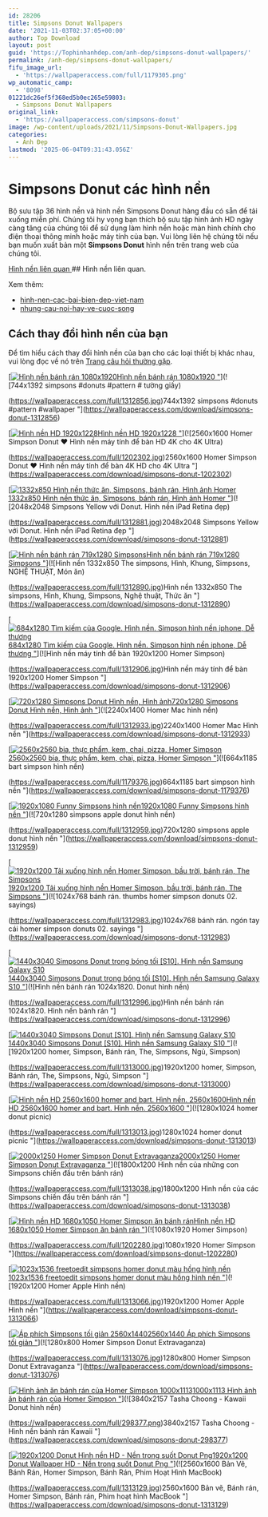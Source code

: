 ```yaml
---
id: 28206
title: Simpsons Donut Wallpapers
date: '2021-11-03T02:37:05+00:00'
author: Top Download
layout: post
guid: 'https://Tophinhanhdep.com/anh-dep/simpsons-donut-wallpapers/'
permalink: /anh-dep/simpsons-donut-wallpapers/
fifu_image_url:
  - 'https://wallpaperaccess.com/full/1179305.png'
wp_automatic_camp:
  - '8098'
01221dc26ef5f368ed5b0ec265e59803:
  - Simpsons Donut Wallpapers
original_link:
  - 'https://wallpaperaccess.com/simpsons-donut'
image: /wp-content/uploads/2021/11/Simpsons-Donut-Wallpapers.jpg
categories:
  - Ảnh Đẹp
lastmod: '2025-06-04T09:31:43.056Z'
---
```

# Simpsons Donut các hình nền

Bộ sưu tập 36 hình nền và hình nền Simpsons Donut hàng đầu có sẵn để tải xuống miễn phí. Chúng tôi hy vọng bạn thích bộ sưu tập hình ảnh HD ngày càng tăng của chúng tôi để sử dụng làm hình nền hoặc màn hình chính cho điện thoại thông minh hoặc máy tính của bạn. Vui lòng liên hệ chúng tôi nếu bạn muốn xuất bản một **Simpsons Donut** hình nền trên trang web của chúng tôi.

[Hình nền liên quan ](#related) ## Hình nền liên quan.

   
 Xem thêm:

   
- [hinh-nen-cac-bai-bien-dep-viet-nam](https://tophinhanhdep.com/anh-dep/hinh-nen-cac-bai-bien-dep-viet-nam/)
- [nhung-cau-noi-hay-ve-cuoc-song](https://tophinhanhdep.com/nhung-cau-noi-hay/nhung-cau-noi-hay-ve-cuoc-song/)

## Cách thay đổi hình nền của bạn

Để tìm hiểu cách thay đổi hình nền của bạn cho các loại thiết bị khác nhau, vui lòng đọc về nó trên [Trang câu hỏi thường gặp](https://tophinhanhdep.com/faq/).

  
[[![Hình nền bánh rán 1080x1920](https://wallpaperaccess.com/full/1179305.png)Hình nền bánh rán 1080x1920 "](https://wallpaperaccess.com/download/simpsons-donut-1179305)](![744x1392 simpsons #donuts #pattern # tường giấy)

(https://wallpaperaccess.com/full/1312856.jpg)744x1392 simpsons #donuts #pattern #wallpaper "](https://wallpaperaccess.com/download/simpsons-donut-1312856)

[[![Hình nền HD 1920x1228](https://wallpaperaccess.com/full/1312866.jpg)Hình nền HD 1920x1228 "](https://wallpaperaccess.com/download/simpsons-donut-1312866)](![2560x1600 Homer Simpson Donut ❤ Hình nền máy tính để bàn HD 4K cho 4K Ultra)

(https://wallpaperaccess.com/full/1202302.jpg)2560x1600 Homer Simpson Donut ❤ Hình nền máy tính để bàn 4K HD cho 4K Ultra "](https://wallpaperaccess.com/download/simpsons-donut-1202302)

[[![1332x850 Hình nền thức ăn, Simpsons, bánh rán, Hình ảnh Homer](https://wallpaperaccess.com/full/1312875.jpg)1332x850 Hình nền thức ăn, Simpsons, bánh rán, Hình ảnh Homer "](https://wallpaperaccess.com/download/simpsons-donut-1312875)](![2048x2048 Simpsons Yellow với Donut.  Hình nền iPad Retina đẹp)

(https://wallpaperaccess.com/full/1312881.jpg)2048x2048 Simpsons Yellow với Donut. Hình nền iPad Retina đẹp "](https://wallpaperaccess.com/download/simpsons-donut-1312881)

[[![Hình nền bánh rán 719x1280 Simpsons](https://wallpaperaccess.com/full/1312882.jpg)Hình nền bánh rán 719x1280 Simpsons "](https://wallpaperaccess.com/download/simpsons-donut-1312882)](![Hình nền 1332x850 The simpsons, Hình, Khung, Simpsons, NGHỆ THUẬT, Món ăn)

(https://wallpaperaccess.com/full/1312890.jpg)Hình nền 1332x850 The simpsons, Hình, Khung, Simpsons, Nghệ thuật, Thức ăn "](https://wallpaperaccess.com/download/simpsons-donut-1312890)

[[![684x1280 Tìm kiếm của Google.  Hình nền.  Simpson hình nền iphone, Dễ thương](https://wallpaperaccess.com/full/1312902.jpg)684x1280 Tìm kiếm của Google. Hình nền. Simpson hình nền iphone, Dễ thương "](https://wallpaperaccess.com/download/simpsons-donut-1312902)](![Hình nền máy tính để bàn 1920x1200 Homer Simpson)

(https://wallpaperaccess.com/full/1312906.jpg)Hình nền máy tính để bàn 1920x1200 Homer Simpson "](https://wallpaperaccess.com/download/simpsons-donut-1312906)

[[![720x1280 Simpsons Donut Hình nền, Hình ảnh](https://wallpaperaccess.com/full/1312910.jpg)720x1280 Simpsons Donut Hình nền, Hình ảnh "](https://wallpaperaccess.com/download/simpsons-donut-1312910)](![2240x1400 Homer Mac hình nền)

(https://wallpaperaccess.com/full/1312933.jpg)2240x1400 Homer Mac Hình nền "](https://wallpaperaccess.com/download/simpsons-donut-1312933)

[[![2560x2560 bia, thực phẩm, kem, chai, pizza, Homer Simpson](https://wallpaperaccess.com/full/1312934.jpg)2560x2560 bia, thực phẩm, kem, chai, pizza, Homer Simpson "](https://wallpaperaccess.com/download/simpsons-donut-1312934)](![664x1185 bart simpson hình nền)

(https://wallpaperaccess.com/full/1179376.jpg)664x1185 bart simpson hình nền "](https://wallpaperaccess.com/download/simpsons-donut-1179376)

[[![1920x1080 Funny Simpsons hình nền](https://wallpaperaccess.com/full/1202348.jpg)1920x1080 Funny Simpsons hình nền "](https://wallpaperaccess.com/download/simpsons-donut-1202348)](![720x1280 simpsons apple donut hình nền)

(https://wallpaperaccess.com/full/1312959.jpg)720x1280 simpsons apple donut hình nền "](https://wallpaperaccess.com/download/simpsons-donut-1312959)

[[![1920x1200 Tải xuống hình nền Homer Simpson, bầu trời, bánh rán, The Simpsons](https://wallpaperaccess.com/full/1312960.jpg)1920x1200 Tải xuống hình nền Homer Simpson, bầu trời, bánh rán, The Simpsons "](https://wallpaperaccess.com/download/simpsons-donut-1312960)](![1024x768 bánh rán.  thumbs homer simpson donuts 02. sayings)

(https://wallpaperaccess.com/full/1312983.jpg)1024x768 bánh rán. ngón tay cái homer simpson donuts 02. sayings "](https://wallpaperaccess.com/download/simpsons-donut-1312983)

[[![1440x3040 Simpsons Donut trong bóng tối [S10].  Hình nền Samsung Galaxy S10](https://wallpaperaccess.com/full/1312984.jpg)1440x3040 Simpsons Donut trong bóng tối \[S10\]. Hình nền Samsung Galaxy S10 "](https://wallpaperaccess.com/download/simpsons-donut-1312984)](![Hình nền bánh rán 1024x1820.  Donut hình nền)

(https://wallpaperaccess.com/full/1312996.jpg)Hình nền bánh rán 1024x1820. Hình nền bánh rán "](https://wallpaperaccess.com/download/simpsons-donut-1312996)

[[![1440x3040 Simpsons Donut [S10].  Hình nền Samsung Galaxy S10](https://wallpaperaccess.com/full/1312963.jpg)1440x3040 Simpsons Donut \[S10\]. Hình nền Samsung Galaxy S10 "](https://wallpaperaccess.com/download/simpsons-donut-1312963)](![1920x1200 homer, Simpson, Bánh rán, The, Simpsons, Ngủ, Simpson)

(https://wallpaperaccess.com/full/1313000.jpg)1920x1200 homer, Simpson, Bánh rán, The, Simpsons, Ngủ, Simpson "](https://wallpaperaccess.com/download/simpsons-donut-1313000)

[[![Hình nền HD 2560x1600 homer and bart.  Hình nền.  2560x1600](https://wallpaperaccess.com/full/1290802.jpg)Hình nền HD 2560x1600 homer and bart. Hình nền. 2560x1600 "](https://wallpaperaccess.com/download/simpsons-donut-1290802)](![1280x1024 homer donut picnic)

(https://wallpaperaccess.com/full/1313013.jpg)1280x1024 homer donut picnic "](https://wallpaperaccess.com/download/simpsons-donut-1313013)

[[![2000x1250 Homer Simpson Donut Extravaganza](https://wallpaperaccess.com/full/1313031.jpg)2000x1250 Homer Simpson Donut Extravaganza "](https://wallpaperaccess.com/download/simpsons-donut-1313031)](![1800x1200 Hình nền của những con Simpsons chiến đấu trên bánh rán)

(https://wallpaperaccess.com/full/1313038.jpg)1800x1200 Hình nền của các Simpsons chiến đấu trên bánh rán "](https://wallpaperaccess.com/download/simpsons-donut-1313038)

[[![Hình nền HD 1680x1050 Homer Simpson ăn bánh rán](https://wallpaperaccess.com/full/1202374.jpg)Hình nền HD 1680x1050 Homer Simpson ăn bánh rán "](https://wallpaperaccess.com/download/simpsons-donut-1202374)](![1080x1920 Homer Simpson)

(https://wallpaperaccess.com/full/1202280.jpg)1080x1920 Homer Simpson "](https://wallpaperaccess.com/download/simpsons-donut-1202280)

[[![1023x1536 freetoedit simpsons homer donut màu hồng hình nền](https://wallpaperaccess.com/full/1313064.jpg)1023x1536 freetoedit simpsons homer donut màu hồng hình nền "](https://wallpaperaccess.com/download/simpsons-donut-1313064)](![1920x1200 Homer Apple Hình nền)

(https://wallpaperaccess.com/full/1313066.jpg)1920x1200 Homer Apple Hình nền "](https://wallpaperaccess.com/download/simpsons-donut-1313066)

[[![Áp phích Simpsons tối giản 2560x1440](https://wallpaperaccess.com/full/1313071.jpg)2560x1440 Áp phích Simpsons tối giản "](https://wallpaperaccess.com/download/simpsons-donut-1313071)](![1280x800 Homer Simpson Donut Extravaganza)

(https://wallpaperaccess.com/full/1313076.jpg)1280x800 Homer Simpson Donut Extravaganza "](https://wallpaperaccess.com/download/simpsons-donut-1313076)

[[![Hình ảnh ăn bánh rán của Homer Simpson 1000x1113](https://wallpaperaccess.com/full/1313078.jpg)1000x1113 Hình ảnh ăn bánh rán của Homer Simpson "](https://wallpaperaccess.com/download/simpsons-donut-1313078)](![3840x2157 Tasha Choong - Kawaii Donut hình nền)

(https://wallpaperaccess.com/full/298377.png)3840x2157 Tasha Choong - Hình nền bánh rán Kawaii "](https://wallpaperaccess.com/download/simpsons-donut-298377)

[[![1920x1200 Donut Hình nền HD - Nền trong suốt Donut Png](https://wallpaperaccess.com/full/1313097.jpg)1920x1200 Donut Wallpaper HD - Nền trong suốt Donut Png "](https://wallpaperaccess.com/download/simpsons-donut-1313097)](![2560x1600 Bản Vẽ, Bánh Rán, Homer Simpson, Bánh Rán, Phim Hoạt Hình MacBook)

(https://wallpaperaccess.com/full/1313129.jpg)2560x1600 Bản vẽ, Bánh rán, Homer Simpson, Bánh rán, Phim hoạt hình MacBook "](https://wallpaperaccess.com/download/simpsons-donut-1313129)
